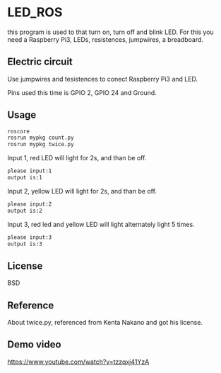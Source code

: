 # LED_ROS

this program is used to that turn on, turn off and blink LED.
For this you need a Raspberry Pi3, LEDs, resistences, jumpwires, a breadboard.

## Electric circuit
Use jumpwires and tesistences to conect Raspberry Pi3 and LED. 

Pins used this time is GPIO 2, GPIO 24 and Ground.

## Usage
```bash
roscore
rosrun mypkg count.py
rosrun mypkg twice.py
```
Input 1, red LED will light for 2s, and than be off.
```bash
please input:1
output is:1
```
Input 2, yellow LED will light for 2s, and than be off.
```bash
please input:2
output is:2
```
Input 3, red led and yellow LED will light alternately light 5 times.
```bash
please input:3
output is:3
```
## License
BSD

## Reference
About twice.py, referenced from Kenta Nakano and got his license.

## Demo video
https://www.youtube.com/watch?v=tzzqxj41YzA
